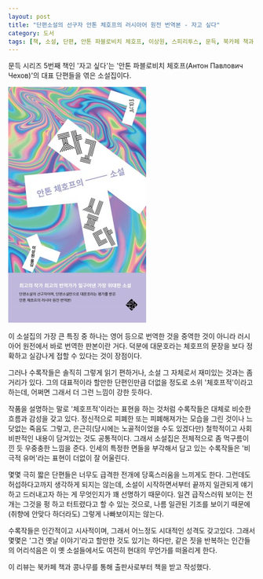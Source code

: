 ```yaml
---
layout: post
title: "단편소설의 선구자 안톤 체호프의 러시아어 원전 번역본 - 자고 싶다"
category: 도서
tags: [책, 소설, 단편, 안톤 파블로비치 체호프, 이상원, 스피리투스, 문득, 북카페 책과 콩나무, 서평]
---
```


문득 시리즈 5번째 책인
'자고 싶다'는
'안톤 파블로비치 체호프(Антон Павлович Чехов)'의 대표 단편들을 엮은 소설집이다.

![표지](/images/want-to-sleep-book-h480.jpg)

이 소설집의 가장 큰 특징 중 하나는
영어 등으로 번역한 것을 중역한 것이 아니라
러시아어 원전에서 바로 번역한 판본이란 거다.
덕분에 대문호라는 체호프의 문장을 보다 정확하고 실감나게 접할 수 있다는 것이 장점이다.

그러나 수록작들은 솔직히 그렇게 읽기 편하거나, 소설 그 자체로서 재미있는 것과는 좀 거리가 있다.
그의 대표적이라 할만한 단편인만큼 더없을 정도로 소위 '체호프적'이라고 하는데,
어쩌면 그래서 더 그런 느낌이 강한 듯하다.

작품을 설명하는 말로 '체호프적'이라는 표현을 하는 것처럼
수록작들은 대체로 비슷한 흐름과 감성을 갖고 있다.
정신적으로 피폐한 또는 피폐해져가는 모습을 그린 것이나
느닷없는 죽음도 그렇고,
은근히(당시에는 노골적이었을 수도 있겠다만) 철학적이고 사회 비판적인 내용이 담겨있는 것도 공통적이다.
그래서 소설집은 전체적으로 좀 먹구름이 낀 듯 우중충한 느낌을 준다.
인세의 특정한 면들을 부각해서 담고 있는 수록작들은
'비극적 유머'라는 표현이 더없이 잘 어울린다.

몇몇 극히 짧은 단편들은 너무도 급격한 전개에 당혹스러움을 느끼게도 한다.
그런데도 허섭하다고까지 생각하게 되지는 않는데,
소설이 시작하면서부터 끝까지 일관되게 얘기하고 드러내고자 하는 게 무엇인지가 꽤 선명하기 때문이다.
일견 급작스러워 보이는 전개는 그것을 펑 하고 터트렸다고 할 수 있는 것으로,
나름 일관된 기조를 보이기 때문에 (취향에 안맞다 하더라도) 그렇게 나빠보이지는 않는다.

수록작들은 인간적이고 시사적이며, 그래서 어느정도 시대적인 성격도 갖고있다.
그래서 몇몇은 '그건 옛날 이야기'라고 할만한 것도 있기는 하다만,
같은 짓을 반복하는 인간들의 어리석음은
이 옛 소설들에서도 여전히 현대의 무언가를 떠올리게 한다.



<div class="im im-info">
이 리뷰는 북카페 책과 콩나무를 통해 출판사로부터 책을 받고 작성했다.
</div>
